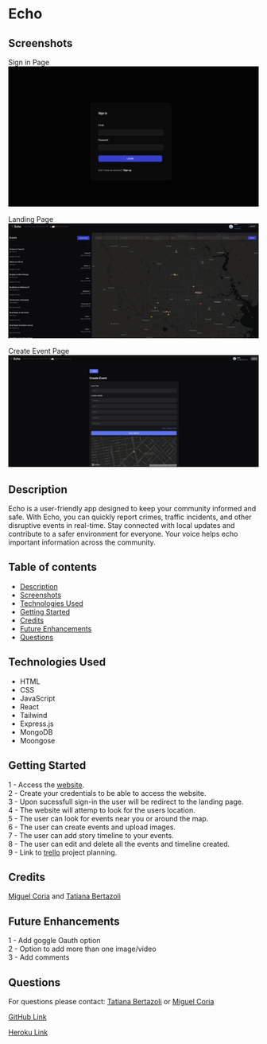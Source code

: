 # Echo

## Screenshots

Sign in Page
<img src="public/images/image1.png">

Landing Page
<img src="public/images/image2.png">

Create Event Page
<img src="public/images/image3.png">

## Description

Echo is a user-friendly app designed to keep your community informed and safe. With Echo, you can quickly report crimes, traffic incidents, and other disruptive events in real-time. Stay connected with local updates and contribute to a safer environment for everyone. Your voice helps echo important information across the community.

## Table of contents

- [Description](#description)
- [Screenshots](#screenshots)
- [Technologies Used](#technologies-used)
- [Getting Started](#getting-started)
- [Credits](#credits)
- [Future Enhancements](#future-enhancements)
- [Questions](#questions)

## Technologies Used

- HTML
- CSS
- JavaScript
- React
- Tailwind
- Express.js
- MongoDB
- Moongose

## Getting Started

1 - Access the [website](https://echo-app-2-123bb946dec5.herokuapp.com/).  
2 - Create your credentials to be able to access the website.  
3 - Upon sucessfull sign-in the user will be redirect to the landing page.  
4 - The website will attemp to look for the users location.  
5 - The user can look for events near you or around the map.  
6 - The user can create events and upload images.  
7 - The user can add story timeline to your events.  
8 - The user can edit and delete all the events and timeline created.  
9 - Link to [trello](https://trello.com/invite/b/soYxoDsY/ATTI6041e05592142c0a1556645868b4f1520282070C/echo) project planning.

## Credits

[Miguel Coria](https://github.com/miguelcoria94) and [Tatiana Bertazoli](https://github.com/TBertazoli)

## Future Enhancements

1 - Add goggle Oauth option  
2 - Option to add more than one image/video  
3 - Add comments

## Questions

For questions please contact: [Tatiana Bertazoli](tatianabertazoli@gmail.com) or [Miguel Coria](miguelcoria94@gmail.com)

[GitHub Link](https://github.com/TBertazoli/echo)

[Heroku Link](https://echo-app-2-123bb946dec5.herokuapp.com/)

